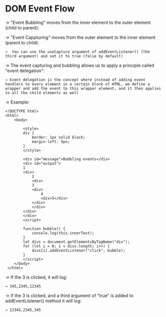 # DOM Event Flow

→ "Event Bubbling" moves from the inner element to the outer element (child to parent):

→ "Event Cappturing" moves from the outer element to the inner element (parent to child): 

    →  You can use the useCapture argument of addEventListener() (the third argument) and set it to true (false by default)

→ The event capturing and bubbling allows us to apply a principle called "event delegation": 

    → Event delegation is the concept where instead of adding event handlers to every element in a certain block of HTML, we define a wrapper and add the event to this wrapper element, and it then applies to all the child elements as well

→ Example:
```
<!DOCTYPE html>
<html>
    <body>

        <style>
        div {
            border: 1px solid black;
            margin-left: 5px;
        }
        </style>

        <div id="message">Bubbling events</div>
        <div id="output">
        1
        <div>
            2
            <div>
            3
            <div>
                4
                <div>5</div>
            </div>
            </div>
        </div>
        </div>
        <script>

        function bubble() {
            console.log(this.innerText);
        }
        let divs = document.getElementsByTagName("div");
        for (let i = 0; i < divs.length; i++) {
            divs[i].addEventListener("click", bubble);
        }
        </script>
    </body>
 </html>
```

→ If the 3 is clicked, it will log:

    → 345,2345,12345

→ If the 3 is clicked, and a third argument of "true" is added to addEventListener() method it will log:

    → 12345,2345,345
